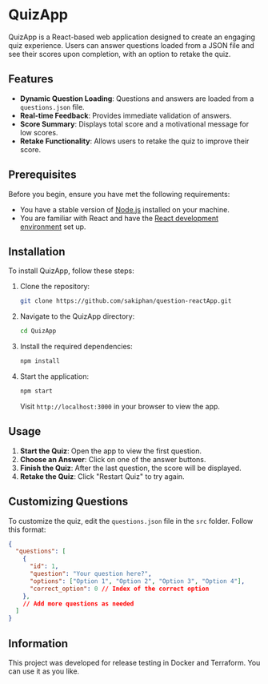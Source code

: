 # QuizApp

QuizApp is a React-based web application designed to create an engaging quiz experience. Users can answer questions loaded from a JSON file and see their scores upon completion, with an option to retake the quiz.

## Features

- **Dynamic Question Loading**: Questions and answers are loaded from a `questions.json` file.
- **Real-time Feedback**: Provides immediate validation of answers.
- **Score Summary**: Displays total score and a motivational message for low scores.
- **Retake Functionality**: Allows users to retake the quiz to improve their score.

## Prerequisites

Before you begin, ensure you have met the following requirements:
- You have a stable version of [Node.js](https://nodejs.org/) installed on your machine.
- You are familiar with React and have the [React development environment](https://reactjs.org/docs/create-a-new-react-app.html) set up.

## Installation

To install QuizApp, follow these steps:

1. Clone the repository:

    ```bash
    git clone https://github.com/sakiphan/question-reactApp.git
    ```

2. Navigate to the QuizApp directory:

    ```bash
    cd QuizApp
    ```

3. Install the required dependencies:

    ```bash
    npm install
    ```

4. Start the application:

    ```bash
    npm start
    ```

    Visit `http://localhost:3000` in your browser to view the app.

## Usage

1. **Start the Quiz**: Open the app to view the first question.
2. **Choose an Answer**: Click on one of the answer buttons.
3. **Finish the Quiz**: After the last question, the score will be displayed.
4. **Retake the Quiz**: Click "Restart Quiz" to try again.

## Customizing Questions

To customize the quiz, edit the `questions.json` file in the `src` folder. Follow this format:

```json
{
  "questions": [
    {
      "id": 1,
      "question": "Your question here?",
      "options": ["Option 1", "Option 2", "Option 3", "Option 4"],
      "correct_option": 0 // Index of the correct option
    },
    // Add more questions as needed
  ]
}
```

## Information
This project was developed for release testing in Docker and Terraform. You can use it as you like.
